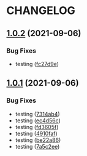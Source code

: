 # CHANGELOG

## [1.0.2](https://github.com/satishsingh21/git-package/compare/v1.0.1...v1.0.2) (2021-09-06)


### Bug Fixes

* testing ([fc27d9e](https://github.com/satishsingh21/git-package/commit/fc27d9e2360f5bd8173c51f16bc6b676557ae7e9))

## [1.0.1](https://github.com/satishsingh21/git-package/compare/v1.0.0...v1.0.1) (2021-09-06)


### Bug Fixes

* testing ([7314ab4](https://github.com/satishsingh21/git-package/commit/7314ab4f45ac8ae4c710f7c539efd21d59477311))
* testing ([ec4d56c](https://github.com/satishsingh21/git-package/commit/ec4d56c54dd5763c2db64bab6ed6e10ec9106ad0))
* testing ([fd3605f](https://github.com/satishsingh21/git-package/commit/fd3605f78c8481a8ba2a542b2dc2cde09e7e8316))
* testing ([4910faf](https://github.com/satishsingh21/git-package/commit/4910faf84109075ac32f8163de41f3a9f77eb43f))
* testing ([be22a86](https://github.com/satishsingh21/git-package/commit/be22a86e5c68c49395ab7eb91405751e5d6d2643))
* testing ([7a5c2ee](https://github.com/satishsingh21/git-package/commit/7a5c2ee1cfcf761981c983764b5618e4b8a482ad))
